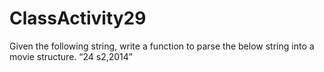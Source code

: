 # ClassActivity29
Given the following string, write a function to parse the below string into a movie structure. “24 s2,2014”
